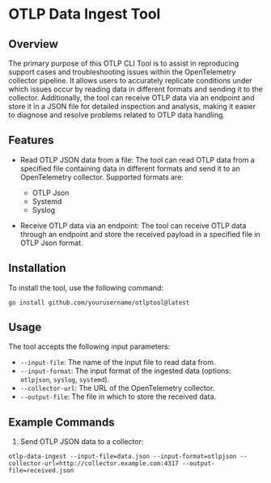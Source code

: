 # OTLP Data Ingest Tool

## Overview

The primary purpose of this OTLP CLI Tool is to assist in reproducing support cases and troubleshooting issues within the OpenTelemetry collector pipeline.
It allows users to accurately replicate conditions under which issues occur by reading data in different formats and sending it to the collector.
Additionally, the tool can receive OTLP data via an endpoint and store it in a JSON file for detailed inspection and analysis,
making it easier to diagnose and resolve problems related to OTLP data handling.

## Features

- Read OTLP JSON data from a file: The tool can read OTLP data from a specified file containing data in different formats and send it to an OpenTelemetry collector.
 Supported formats are:
  - OTLP Json
  - Systemd
  - Syslog

- Receive OTLP data via an endpoint: The tool can receive OTLP data through an endpoint and store the received payload in a specified file in OTLP Json format.


## Installation
To install the tool, use the following command:

```
go install github.com/yourusername/otlptool@latest
```

## Usage

The tool accepts the following input parameters:

- `--input-file`: The name of the input file to read data from.
- `--input-format`: The input format of the ingested data (options: `otlpjson`, `syslog`, `systemd`). 
- `--collector-url`: The URL of the OpenTelemetry collector.
- `--output-file`: The file in which to store the received data.

## Example Commands

1. Send OTLP JSON data to a collector:

```
otlp-data-ingest --input-file=data.json --input-format=otlpjson --collector-url=http://collector.example.com:4317 --output-file=received.json
```
